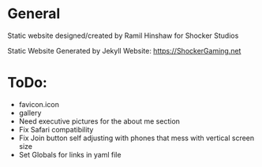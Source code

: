 # General
Static website designed/created by Ramil Hinshaw for Shocker Studios

Static Website Generated by Jekyll
Website: https://ShockerGaming.net

# ToDo:
  - favicon.icon
  - gallery
  - Need executive pictures for the about me section
  - Fix Safari compatibility
  - Fix Join button self adjusting with phones that mess with vertical screen size
  - Set Globals for links in yaml file
